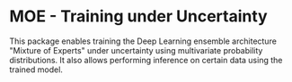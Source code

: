 # MOE - Training under Uncertainty
 This package enables training the Deep Learning ensemble architecture "Mixture of Experts" under uncertainty using multivariate probability distributions. It also allows performing inference on certain data using the trained model.
